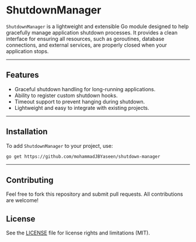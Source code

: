 # ShutdownManager

`ShutdownManager` is a lightweight and extensible Go module designed to help gracefully manage application shutdown processes. It provides a clean interface for ensuring all resources, such as goroutines, database connections, and external services, are properly closed when your application stops.

---

## Features

- Graceful shutdown handling for long-running applications.
- Ability to register custom shutdown hooks.
- Timeout support to prevent hanging during shutdown.
- Lightweight and easy to integrate with existing projects.

---

## Installation

To add `ShutdownManager` to your project, use:

```bash
go get https://github.com/mohammadJBYaseen/shutdown-manager
```
---

## Contributing

Feel free to fork this repository and submit pull requests. All contributions are welcome!

## License

See the [LICENSE](LICENSE.md) file for license rights and limitations (MIT).